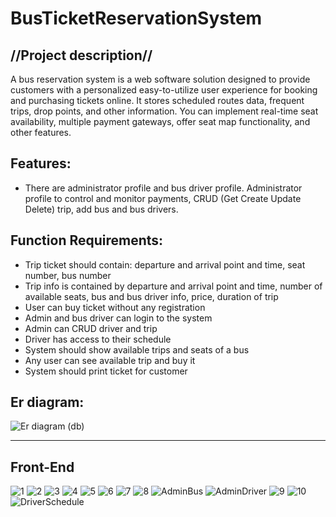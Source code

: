 # BusTicketReservationSystem

## //Project description//

A bus reservation system is a web software solution designed to provide customers with a
personalized easy-to-utilize user experience for booking and purchasing tickets online. It
stores scheduled routes data, frequent trips, drop points, and other information. You can
implement real-time seat availability, multiple payment gateways, offer seat map
functionality, and other features.

## Features:
- There are administrator profile and bus driver profile. Administrator profile to control and
monitor payments, CRUD (Get Create Update Delete) trip, add bus and bus drivers.

## Function Requirements:
- Trip ticket should contain: departure and arrival point and time, seat number, bus number
- Trip info is contained by departure and arrival point and time, number of available seats,
bus and bus driver info, price, duration of trip
- User can buy ticket without any registration
- Admin and bus driver can login to the system
- Admin can CRUD driver and trip
- Driver has access to their schedule
- System should show available trips and seats of a bus
- Any user can see available trip and buy it
- System should print ticket for customer


## Er diagram:
![Er diagram (db)](https://user-images.githubusercontent.com/87764579/180773812-9795d046-893c-448b-9752-ae1a6c070d86.png)

***

## Front-End
![1](https://user-images.githubusercontent.com/87764579/180777791-fbdde8b5-6c78-428d-890b-03a652ddf00b.png)
![2](https://user-images.githubusercontent.com/87764579/180776230-528ae3bf-953c-40f5-8b26-a73088e9f5a0.png)
![3](https://user-images.githubusercontent.com/87764579/180776248-8a43b3c3-4289-4808-8708-3374aea62948.png)
![4](https://user-images.githubusercontent.com/87764579/180776262-33e4b396-d419-427c-8560-dd69e66af92d.png)
![5](https://user-images.githubusercontent.com/87764579/180776274-e9b3200d-0b3c-4bea-b684-e3a094797de5.png)
![6](https://user-images.githubusercontent.com/87764579/180776285-2cc31124-e302-4fe1-901d-2dd465377e0e.png)
![7](https://user-images.githubusercontent.com/87764579/180776338-33216834-8a09-4bcd-bb56-0378f9602d72.png)
![8](https://user-images.githubusercontent.com/87764579/180776356-b6a0fee2-240b-4ded-9485-3ae15ad2a248.png)
![AdminBus](https://user-images.githubusercontent.com/87764579/180778072-b723d7ed-b994-4423-ac47-0e692b532849.png)
![AdminDriver](https://user-images.githubusercontent.com/87764579/180778079-8652b2f4-d958-4620-bcb3-dab1ca119765.png)
![9](https://user-images.githubusercontent.com/87764579/180776368-679accc7-c734-4bb3-b040-ef576ba05978.png)
![10](https://user-images.githubusercontent.com/87764579/180776383-54c98c51-e669-44cb-a195-78fbb7c53cf1.png)
![DriverSchedule](https://user-images.githubusercontent.com/87764579/180778206-621ce03c-7457-44f9-a92a-34f646a3899e.png)
